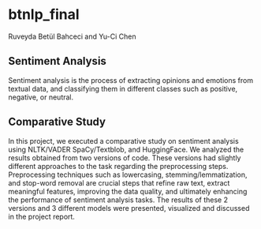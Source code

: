 # btnlp_final

Ruveyda Betül Bahceci and Yu-Ci Chen

## Sentiment Analysis

Sentiment analysis is the process of extracting opinions and emotions from textual data, and classifying them in different classes such as positive, negative, or neutral. 

## Comparative Study

In this project, we executed a comparative study on sentiment analysis using NLTK/VADER SpaCy/Textblob, and HuggingFace. We analyzed the results obtained from two versions of code. These versions had slightly different approaches to the task regarding the preprocessing steps. Preprocessing techniques such as lowercasing, stemming/lemmatization, and stop-word removal are crucial steps that refine raw text, extract meaningful features, improving the data quality, and ultimately enhancing the performance of sentiment analysis tasks. The results of these 2 versions and 3 different models were presented, visualized and discussed in the project report.


